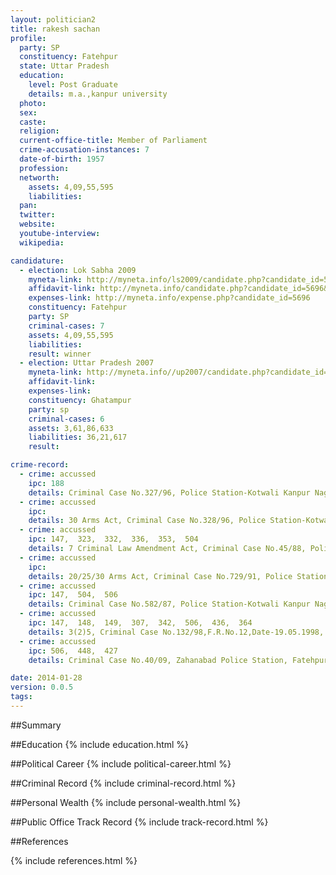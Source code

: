 ```yaml
---
layout: politician2
title: rakesh sachan
profile: 
  party: SP
  constituency: Fatehpur
  state: Uttar Pradesh
  education: 
    level: Post Graduate
    details: m.a.,kanpur university
  photo: 
  sex: 
  caste: 
  religion: 
  current-office-title: Member of Parliament
  crime-accusation-instances: 7
  date-of-birth: 1957
  profession: 
  networth: 
    assets: 4,09,55,595
    liabilities: 
  pan: 
  twitter: 
  website: 
  youtube-interview: 
  wikipedia: 

candidature: 
  - election: Lok Sabha 2009
    myneta-link: http://myneta.info/ls2009/candidate.php?candidate_id=5696
    affidavit-link: http://myneta.info/candidate.php?candidate_id=5696&scan=original
    expenses-link: http://myneta.info/expense.php?candidate_id=5696
    constituency: Fatehpur 
    party: SP
    criminal-cases: 7
    assets: 4,09,55,595
    liabilities: 
    result: winner 
  - election: Uttar Pradesh 2007
    myneta-link: http://myneta.info//up2007/candidate.php?candidate_id=548
    affidavit-link: 
    expenses-link: 
    constituency: Ghatampur 
    party: sp
    criminal-cases: 6
    assets: 3,61,86,633
    liabilities: 36,21,617
    result:  

crime-record: 
  - crime: accussed
    ipc: 188
    details: Criminal Case No.327/96, Police Station-Kotwali Kanpur Nagar,Chief Metropolitan Magistrate,Kanpur Nagar,Date-15.09.06 
  - crime: accussed
    ipc: 
    details: 30 Arms Act, Criminal Case No.328/96, Police Station-Kotwali Kanpur Nagar,Chief Metropolitan Magistrate,Kanpur Nagar,Date-30.11.2006 
  - crime: accussed
    ipc: 147,  323,  332,  336,  353,  504
    details: 7 Criminal Law Amendment Act, Criminal Case No.45/88, Police Station-Kotwali Kanpur Nagar,Chief Metropolitan Magistrate,Kanpur Nagar,Date-30.11.2006 
  - crime: accussed
    ipc: 
    details: 20/25/30 Arms Act, Criminal Case No.729/91, Police Station-Nawbasta Kanpur Nagar,Chief Metropolitan Magistrate,Kanpur Nagar,Date-30.11.2006 
  - crime: accussed
    ipc: 147,  504,  506
    details: Criminal Case No.582/87, Police Station-Kotwali Kanpur Nagar,,F.R.No.267,Date-20.12.87 
  - crime: accussed
    ipc: 147,  148,  149,  307,  342,  506,  436,  364
    details: 3(2)5, Criminal Case No.132/98,F.R.No.12,Date-19.05.1998, Ghatampur Police Station Kanpur nagar 
  - crime: accussed
    ipc: 506,  448,  427
    details: Criminal Case No.40/09, Zahanabad Police Station, Fatehpur 

date: 2014-01-28
version: 0.0.5
tags: 
---
```

##Summary


##Education
{% include education.html %}


##Political Career
{% include political-career.html %}


##Criminal Record
{% include criminal-record.html %}


##Personal Wealth
{% include personal-wealth.html %}


##Public Office Track Record
{% include track-record.html %}


##References


{% include references.html %}